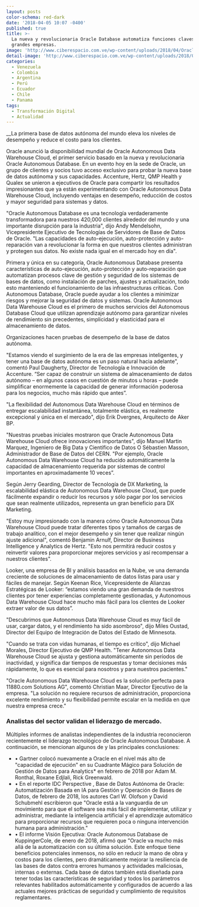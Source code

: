 ```yaml
---
layout: posts
color-schema: red-dark
date: '2018-04-05 10:07 -0400'
published: true
title: >-
  La nueva y revolucionaria Oracle Database automatiza funciones claves para
  grandes empresas.
image: 'http://www.ciberespacio.com.ve/wp-content/uploads/2018/04/Oracle-Database.jpg'
detail-image: 'http://www.ciberespacio.com.ve/wp-content/uploads/2018/04/Oracle-Database.jpg'
categories:
  - Venezuela
  - Colombia
  - Argentina
  - Perú
  - Ecuador
  - Chile
  - Panama
tags:
  - Transformación Digital
  - Actualidad
---
```

__La primera base de datos autónoma del mundo eleva los niveles de desempeño y reduce el costo para los clientes.

Oracle anunció la disponibilidad mundial de Oracle Autonomous Data Warehouse Cloud, el primer servicio basado en la nueva y revolucionaria Oracle Autonomous Database. En un evento hoy en la sede de Oracle, un grupo de clientes y socios tuvo acceso exclusivo para probar la nueva base de datos autónoma y sus capacidades. Accenture, Hertz, QMP Health y Qualex se unieron a ejecutivos de Oracle para compartir los resultados impresionantes que ya están experimentando con Oracle Autonomous Data Warehouse Cloud, incluyendo ventajas en desempeño, reducción de costos y mayor seguridad para sistemas y datos.

"Oracle Autonomous Database es una tecnología verdaderamente transformadora para nuestros 420,000 clientes alrededor del mundo y una importante disrupción para la industria", dijo Andy Mendelsohn, Vicepresidente Ejecutivo de Tecnologías de Servidores de Base de Datos de Oracle. "Las capacidades de auto-ejecución, auto-protección y auto-reparación van a revolucionar la forma en que nuestros clientes administran y protegen sus datos. No existe nada igual en el mercado hoy en día".

Primera y única en su categoría, Oracle Autonomous Database presenta características de auto-ejecución, auto-protección y auto-reparación que automatizan procesos clave de gestión y seguridad de los sistemas de bases de datos, como instalación de parches, ajustes y actualización, todo esto manteniendo el funcionamiento de las infraestructuras críticas. Con Autonomous Database, Oracle puede ayudar a los clientes a minimizar riesgos y mejorar la seguridad de datos y sistemas. Oracle Autonomous Data Warehouse Cloud es el primero de muchos servicios del Autonomous Database Cloud que utilizan aprendizaje autónomo para garantizar niveles de rendimiento sin precedentes, simplicidad y elasticidad para el almacenamiento de datos.

Organizaciones hacen pruebas de desempeño de la base de datos autónoma.

"Estamos viendo el surgimiento de la era de las empresas inteligentes, y tener una base de datos autónoma es un paso natural hacia adelante", comentó Paul Daugherty, Director de Tecnología e Innovación de Accenture. “Ser capaz de construir un sistema de almacenamiento de datos autónomo – en algunos casos en cuestión de minutos u horas – puede simplificar enormemente la capacidad de generar información poderosa para los negocios, mucho más rápido que antes”.

"La flexibilidad del Autonomous Data Warehouse Cloud en términos de entregar escalabilidad instantánea, totalmente elástica, es realmente excepcional y única en el mercado", dijo Erik Dvergnes, Arquitecto de Aker BP.

"Nuestras pruebas iniciales mostraron que Oracle Autonomous Data Warehouse Cloud ofrece innovaciones importantes", dijo Manuel Martin Marquez, Ingeniero de Big Data y Científico de Datos O Sébastien Masson, Administrador de Base de Datos del CERN.  "Por ejemplo, Oracle Autonomous Data Warehouse Cloud ha reducido automáticamente la capacidad de almacenamiento requerida por sistemas de control importantes en aproximadamente 10 veces”.

Según Jerry Gearding, Director de Tecnología de DX Marketing, la escalabilidad elástica de Autonomous Data Warehouse Cloud, que puede fácilmente expandir o reducir los recursos y sólo pagar por los servicios que sean realmente utilizados, representa un gran beneficio para DX Marketing.

"Estoy muy impresionado con la manera cómo Oracle Autonomous Data Warehouse Cloud puede tratar diferentes tipos y tamaños de cargas de trabajo analítico, con el mejor desempeño y sin tener que realizar ningún ajuste adicional", comentó Benjamin Arnulf, Director de Business Intelligence y Analytics de Hertz. "Esto nos permitirá reducir costos y reinvertir valores para proporcionar mejores servicios y así recompensar a nuestros clientes".

Looker, una empresa de BI y análisis basados en la Nube, ve una demanda creciente de soluciones de almacenamiento de datos listas para usar y fáciles de manejar. Según Keenan Rice, Vicepresidente de Alianzas Estratégicas de Looker: “estamos viendo una gran demanda de nuestros clientes por tener experiencias completamente gestionadas, y Autonomous Data Warehouse Cloud hace mucho más fácil para los clientes de Looker extraer valor de sus datos”.

"Descubrimos que Autonomous Data Warehouse Cloud es muy fácil de usar, cargar datos, y el rendimiento ha sido asombroso", dijo Miles Oustad, Director del Equipo de Integración de Datos del Estado de Minnesota.

"Cuando se trata con vidas humanas, el tiempo es crítico", dijo Michael Morales, Director Ejecutivo de QMP Health. "Tener Autonomous Data Warehouse Cloud se ajusta y gestiona automáticamente sin períodos de inactividad, y significa dar tiempos de respuestas y tomar decisiones más rápidamente, lo que es esencial para nosotros y para nuestros pacientes."

"Oracle Autonomous Data Warehouse Cloud es la solución perfecta para 11880.com Solutions AG", comentó Christian Maar, Director Ejecutivo de la empresa. "La solución no requiere recursos de administración, proporciona excelente rendimiento y su flexibilidad permite escalar en la medida en que nuestra empresa crece."

### Analistas del sector validan el liderazgo de mercado.
Múltiples informes de analistas independientes de la industria reconocieron recientemente el liderazgo tecnológico de Oracle Autonomous Database. A continuación, se mencionan algunos de y las principales conclusiones:

- •	Gartner colocó nuevamente a Oracle en el nivel más alto de "capacidad de ejecución" en su Cuadrante Mágico  para Solución de Gestión de Datos para Analytics* en febrero de 2018 por Adam M. Ronthal, Roxane Edjlali, Rick Greenwald.
- •	En el reporte IDC Perspective , Base de Datos Autónoma de Oracle: Automatización Basada en IA para Gestión y Operación de Bases de Datos, de febrero de 2018, los autores Carl W. Olofson y David Schubmehl escribieron que "Oracle está a la vanguardia de un movimiento para que el software sea más fácil de implementar, utilizar y administrar, mediante la inteligencia artificial y el aprendizaje automático para proporcionar recursos que requieren poca o ninguna intervención humana para administración."
- •	El informe Visión Ejecutiva: Oracle Autonomous Database de KuppingerCole, de enero de 2018, afirmó que "Oracle va mucho más allá de la automatización con su última solución. Este enfoque tiene beneficios potenciales inmensos, no sólo en reducir la mano de obra y costos para los clientes, pero dramáticamente mejorar la resiliencia de las bases de datos contra errores humanos y actividades maliciosas, internas o externas. Cada base de datos también está diseñada para tener todas las características de seguridad y todos los parámetros relevantes habilitados automáticamente y configurados de acuerdo a las actuales mejores prácticas de seguridad y cumplimiento de requisitos reglamentares.
